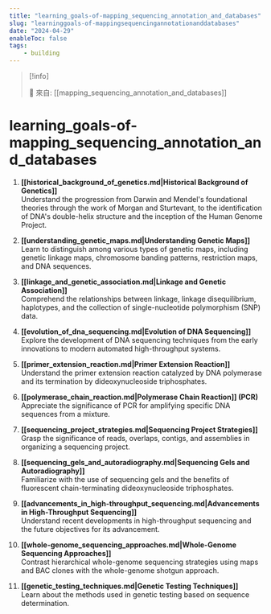 ```yaml
---
title: "learning_goals-of-mapping_sequencing_annotation_and_databases"
slug: "learninggoals-of-mappingsequencingannotationanddatabases"
date: "2024-04-29"
enableToc: false
tags:
    - building
---
```


> [!info]
>
> 🌱 來自: [[mapping_sequencing_annotation_and_databases]]

# learning_goals-of-mapping_sequencing_annotation_and_databases

1. **[[historical_background_of_genetics.md|Historical Background of Genetics]]**  
   Understand the progression from Darwin and Mendel's foundational theories through the work of Morgan and Sturtevant, to the identification of DNA's double-helix structure and the inception of the Human Genome Project.

2. **[[understanding_genetic_maps.md|Understanding Genetic Maps]]**  
   Learn to distinguish among various types of genetic maps, including genetic linkage maps, chromosome banding patterns, restriction maps, and DNA sequences.

3. **[[linkage_and_genetic_association.md|Linkage and Genetic Association]]**  
   Comprehend the relationships between linkage, linkage disequilibrium, haplotypes, and the collection of single-nucleotide polymorphism (SNP) data.

4. **[[evolution_of_dna_sequencing.md|Evolution of DNA Sequencing]]**  
   Explore the development of DNA sequencing techniques from the early innovations to modern automated high-throughput systems.

5. **[[primer_extension_reaction.md|Primer Extension Reaction]]**  
   Understand the primer extension reaction catalyzed by DNA polymerase and its termination by dideoxynucleoside triphosphates.

6. **[[polymerase_chain_reaction.md|Polymerase Chain Reaction]] (PCR)**  
   Appreciate the significance of PCR for amplifying specific DNA sequences from a mixture.

7. **[[sequencing_project_strategies.md|Sequencing Project Strategies]]**  
   Grasp the significance of reads, overlaps, contigs, and assemblies in organizing a sequencing project.

8. **[[sequencing_gels_and_autoradiography.md|Sequencing Gels and Autoradiography]]**  
   Familiarize with the use of sequencing gels and the benefits of fluorescent chain-terminating dideoxynucleoside triphosphates.

9. **[[advancements_in_high-throughput_sequencing.md|Advancements in High-Throughput Sequencing]]**  
   Understand recent developments in high-throughput sequencing and the future objectives for its advancement.

10. **[[whole-genome_sequencing_approaches.md|Whole-Genome Sequencing Approaches]]**  
    Contrast hierarchical whole-genome sequencing strategies using maps and BAC clones with the whole-genome shotgun approach.

11. **[[genetic_testing_techniques.md|Genetic Testing Techniques]]**  
    Learn about the methods used in genetic testing based on sequence determination.
